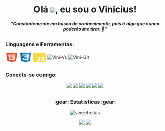  <div align="center">
  <h1>Olá <img src="https://gist.githubusercontent.com/arunprakashpj/48aa20057048b46c6f9ba9d114a8b76f/raw/69a9d496f651091a509ea8d9913c4aef5c419afb/Hi.gif" height="30px">, eu sou o Vinicius!</h1>
  
*<h4>"Constantemente em busca de conhecimento, pois é algo que nunca poderão me tirar. 💭"</h4>*
  </div>
  
##

  <div style="display: inline_block">
  <h3 align="left">Linguagens e Ferramentas:</h3>  
  <img align="center" alt="Vini-HTML" height="30" width="40" src="https://raw.githubusercontent.com/devicons/devicon/master/icons/html5/html5-original.svg">
  <img align="center" alt="Vini-CSS" height="30" width="40" src="https://raw.githubusercontent.com/devicons/devicon/master/icons/css3/css3-original.svg">
  <img align="center" alt="Vini-Js" height="30" width="40" src="https://raw.githubusercontent.com/devicons/devicon/master/icons/javascript/javascript-plain.svg">
  <img align="center" alt="Vini-Vs" height="30" width="40" src="https://cdn.jsdelivr.net/gh/devicons/devicon/icons/vscode/vscode-original.svg">
  <img align="center" alt="Vini-Git" height="30" width="40" src="https://cdn.jsdelivr.net/gh/devicons/devicon/icons/git/git-original.svg">
          
  </div>
  
  ##
  
  <h3 align="left">Conecte-se comigo:</h3>
  
  <div align="center">
  
  <a href="https://www.linkedin.com/in/viniciusdfn" target="_blank"><img src="https://img.shields.io/badge/LinkedIn-0077B5?style=for-the-badge&logo=linkedin&logoColor=white" target="_blank"></a>
    <a href="https://m.facebook.com/vinicius.freitas.509?eav=AfZj6nkIPyqCvK7hJxpvcCYiY3r9DTByQ_xe-O_5Kf1qHxwaNhZc-vxS-jFsDofEHeY&paipv=0" target="_blank"><img src="https://img.shields.io/badge/Facebook-1877F2?style=for-the-badge&logo=facebook&logoColor=white" target="_blank"></a>
      <a href="https://t.me/Vineefreitas" target="_blank"><img src="https://img.shields.io/badge/Telegram-2CA5E0?style=for-the-badge&logo=telegram&logoColor=white" target="_blank"></a>
  <a href="https://wa.me/5511983414213" target="_blank"><img src="https://img.shields.io/badge/WhatsApp-25D366?style=for-the-badge&logo=whatsapp&logoColor=white" target="_blank"></a>
  <a href="https://www.instagram.com/vineefreitas/" target="_blank"><img src="https://img.shields.io/badge/Instagram-E4405F?style=for-the-badge&logo=instagram&logoColor=white" target="_blank"></a>
  <a href="https://pt.stackoverflow.com/users/294239/vinicius-de-freitas-neri" target="_blank"><img src="https://img.shields.io/badge/Stack_Overflow-FE7A16?style=for-the-badge&logo=stack-overflow&logoColor=white" target="_blank"></a>
  
  </div>
  
  ##

<div align="center">
  
  <h3> :gear: Estatísticas :gear:</h3>
  <p> <img src="https://komarev.com/ghpvc/?username=vineefreitas&label=Profile%20views&color=81007e&style=flat" alt="vineefreitas"/> </p>
  <a href="https://github.com/vineefreitas">
  <img height="145em" src="https://github-readme-stats.vercel.app/api?username=vineefreitas&show_icons=true&theme=ocean_dark&include_all_commits=true&count_private=true&locale=pt-br"/>
  <img height="145em" src="https://github-readme-stats.vercel.app/api/top-langs/?username=vineefreitas&layout=compact&langs_count=7&theme=ocean_dark&locale=pt-br"/>
    
</div>
